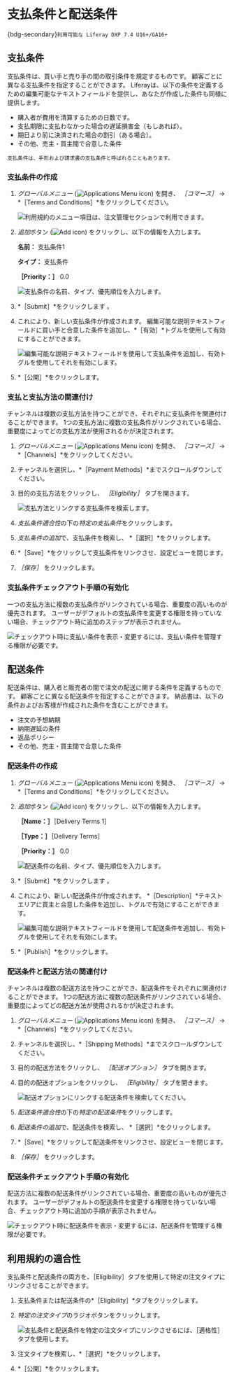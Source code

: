 # 支払条件と配送条件

{bdg-secondary}`利用可能な Liferay DXP 7.4 U16+/GA16+`

## 支払条件

支払条件は、買い手と売り手の間の取引条件を規定するものです。 顧客ごとに異なる支払条件を指定することができます。 Liferayは、以下の条件を定義するための編集可能なテキストフィールドを提供し、あなたが作成した条件も同様に提供します。

* 購入者が費用を清算するための日数です。
* 支払期限に支払わなかった場合の遅延損害金（もしあれば）。
* 期日より前に決済された場合の割引（ある場合）。
* その他、売主・買主間で合意した条件

```{note}
支払条件は、手形および請求書の支払条件と呼ばれることもあります。
```

### 支払条件の作成

1. *グローバルメニュー* (![Applications Menu icon](../../images/icon-applications-menu.png)) を開き、 *［コマース］* &rarr; *［Terms and Conditions］*をクリックしてください。

    ![利用規約のメニュー項目は、注文管理セクションで利用できます。](./payment-and-delivery-terms/images/01.png)

1. *追加*ボタン (![Add icon](../../images/icon-add.png)) をクリックし、以下の情報を入力します。

   **名前：** 支払条件1

   **タイプ：** 支払条件

   **［Priority：］** 0.0

   ![支払条件の名前、タイプ、優先順位を入力します。](./payment-and-delivery-terms/images/02.png)

1. *［Submit］*をクリックします 。

1. これにより、新しい支払条件が作成されます。 編集可能な説明テキストフィールドに買い手と合意した条件を追加し、*［有効］*トグルを使用して有効にすることができます。

   ![編集可能な説明テキストフィールドを使用して支払条件を追加し、有効トグルを使用してそれを有効にします。](./payment-and-delivery-terms/images/03.png)

1. *［公開］*をクリックします。

### 支払と支払方法の関連付け

チャンネルは複数の支払方法を持つことができ、それぞれに支払条件を関連付けることができます。 1つの支払方法に複数の支払条件がリンクされている場合、重要度によってどの支払方法が使用されるかが決定されます。

1. *グローバルメニュー* (![Applications Menu icon](../../images/icon-applications-menu.png)) を開き、 *［コマース］* &rarr; *［Channels］*をクリックしてください。

1. チャンネルを選択し、*［Payment Methods］*までスクロールダウンしてください。

1. 目的の支払方法をクリックし、 *［Eligibility］* タブを開きます。

   ![支払方法とリンクする支払条件を検索します。](./payment-and-delivery-terms/images/04.png)

1. *支払条件適合性*の下の*特定の支払条件*をクリックします。

1. *支払条件の追加*で、支払条件を検索し、 *［選択］*をクリックします。

1. *［Save］*をクリックして支払条件をリンクさせ、設定ビューを閉じます。

1. *［保存］* をクリックします。

### 支払条件チェックアウト手順の有効化

一つの支払方法に複数の支払条件がリンクされている場合、重要度の高いものが優先されます。 ユーザーがデフォルトの支払条件を変更する権限を持っていない場合、チェックアウト時に追加のステップが表示されません。

![チェックアウト時に支払い条件を表示・変更するには、支払い条件を管理する権限が必要です。](./payment-and-delivery-terms/images/05.png)

## 配送条件

配送条件は、購入者と販売者の間で注文の配送に関する条件を定義するものです。 顧客ごとに異なる配送条件を指定することができます。 納品書は、以下の条件およびお客様が作成された条件を含むことができます。

* 注文の予想納期
* 納期遅延の条件
* 返品ポリシー
* その他、売主・買主間で合意した条件

### 配送条件の作成

1. *グローバルメニュー* (![Applications Menu icon](../../images/icon-applications-menu.png)) を開き、 *［コマース］* &rarr; *［Terms and Conditions］*をクリックしてください。

1. *追加*ボタン (![Add icon](../../images/icon-add.png)) をクリックし、以下の情報を入力します。

   **［Name：］**［Delivery Terms 1］

   **［Type：］**［Delivery Terms］

   **［Priority：］** 0.0

   ![配送条件の名前、タイプ、優先順位を入力します。](./payment-and-delivery-terms/images/06.png)

1. *［Submit］*をクリックします 。

1. これにより、新しい配送条件が作成されます。 *［Description］*テキストエリアに買主と合意した条件を追加し、トグルで有効にすることができます。

   ![編集可能な説明テキストフィールドを使用して配送条件を追加し、有効トグルを使用してそれを有効にします。](./payment-and-delivery-terms/images/07.png)

1. *［Publish］*をクリックします。

### 配送条件と配送方法の関連付け

チャンネルは複数の配送方法を持つことができ、配送条件をそれぞれに関連付けることができます。 1つの配送方法に複数の配送条件がリンクされている場合、重要度によってどの配送方法が使用されるかが決定されます。

1. *グローバルメニュー* (![Applications Menu icon](../../images/icon-applications-menu.png)) を開き、 *［コマース］* &rarr; *［Channels］*をクリックしてください。

1. チャンネルを選択し、*［Shipping Methods］*までスクロールダウンしてください。

1. 目的の配送方法をクリックし、 *［配送オプション］* タブを開きます。

1. 目的の配送オプションをクリックし、 *［Eligibility］* タブを開きます。

   ![配送オプションにリンクする配送条件を検索してください。](./payment-and-delivery-terms/images/08.png)

1. *配送条件適合性*の下の*特定の配送条件*をクリックします。

1. *配送条件の追加*で、配送条件を検索し、 *［選択］*をクリックします。

1. *［Save］*をクリックして配送条件をリンクさせ、設定ビューを閉じます。

1. *［保存］* をクリックします。

### 配送条件チェックアウト手順の有効化

配送方法に複数の配送条件がリンクされている場合、重要度の高いものが優先されます。 ユーザーがデフォルトの配送条件を変更する権限を持っていない場合、チェックアウト時に追加の手順が表示されません。

![チェックアウト時に配送条件を表示・変更するには、配送条件を管理する権限が必要です。](./payment-and-delivery-terms/images/09.png)

## 利用規約の適合性

支払条件と配送条件の両方を、［Eligibility］タブを使用して特定の注文タイプにリンクさせることができます。

1. 支払条件または配送条件の*［Eligibility］*タブをクリックします。

1. *特定の注文タイプ*のラジオボタンをクリックします。

   ![支払条件と配送条件を特定の注文タイプにリンクさせるには、［適格性］タブを使用します。](./payment-and-delivery-terms/images/10.png)

1. 注文タイプを検索し、*［選択］*をクリックします。

1. *［公開］*をクリックします。
